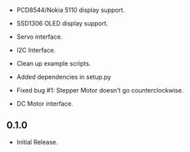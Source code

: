 * PCD8544/Nokia 5110 display support.

* SSD1306 OLED display support.

* Servo interface.

* I2C Interface.

* Clean up example scripts.

* Added dependencies in setup.py

* Fixed bug #1: Stepper Motor doesn't go counterclockwise.

* DC Motor interface.

0.1.0
-----

* Initial Release.
